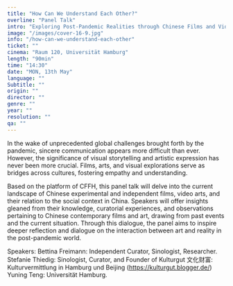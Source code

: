 ```yaml
---
title: "How Can We Understand Each Other?"
overline: "Panel Talk"
intro: "Exploring Post-Pandemic Realities through Chinese Films and Video Art. (No registration required)"
image: "/images/cover-16-9.jpg"
info: "/how-can-we-understand-each-other"
ticket: ""
cinema: "Raum 120, Universität Hamburg"
length: "90min"
time: "14:30"
date: "MON, 13th May"
language: ""
Subtitle: ""
origin: ""
director: ""
genre: ""
year: ""
resolution: ""
qa: ""
---
```


In the wake of unprecedented global challenges brought forth by the pandemic, sincere communication appears more difficult than ever. However, the significance of visual storytelling and artistic expression has never been more crucial. Films, arts, and visual explorations serve as bridges across cultures, fostering empathy and understanding.

Based on the platform of CFFH, this panel talk will delve into the current landscape of Chinese experimental and independent films, video arts, and their relation to the social context in China. Speakers will offer insights gleaned from their knowledge, curatorial experiences, and observations pertaining to Chinese contemporary films and art, drawing from past events and the current situation. Through this dialogue, the panel aims to inspire deeper reflection and dialogue on the interaction between art and reality in the post-pandemic world.

Speakers:
Bettina Freimann: Independent Curator, Sinologist, Researcher.
Stefanie Thiedig: Sinologist, Curator, and Founder of Kulturgut 文化财富: Kulturvermittlung in Hamburg und Beijing (https://kulturgut.blogger.de/)
Yuning Teng: Universität Hamburg.





